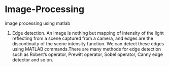 # Image-Processing
image processing using matlab

1. Edge detection. An image is nothing but mapping of intensity of the light reflecting from a scene captured from a camera, and edges are the discontinuity of the scene intensity function. We can detect these edges using MATLAB commands.There are many methods for edge detection such as Robert’s operator, Prewitt operator, Sobel operator, Canny edge detector and so on. 

